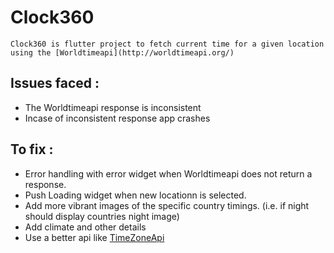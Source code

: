 # Clock360
`Clock360 is flutter project to fetch current time for a given location using the [Worldtimeapi](http://worldtimeapi.org/)`

## Issues faced :
*   The Worldtimeapi response is inconsistent
*   Incase of inconsistent response app crashes

## To fix :
*   Error handling with error widget when  Worldtimeapi does not return a response.
*   Push Loading widget when new locationn is selected.
*   Add more vibrant images of the specific country timings. (i.e. if night should display countries night image)
*   Add climate and other details
*   Use a better api like [TimeZoneApi](https://timezoneapi.io/)